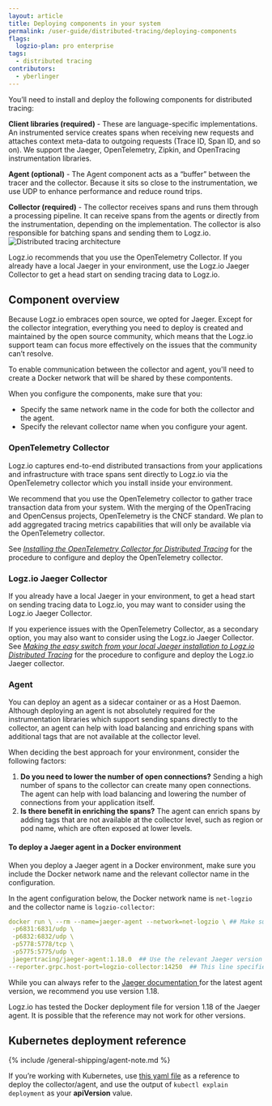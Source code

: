 ```yaml
---
layout: article
title: Deploying components in your system
permalink: /user-guide/distributed-tracing/deploying-components
flags:
  logzio-plan: pro enterprise
tags:
  - distributed tracing
contributors:
  - yberlinger   
---
```

<!--This topic deprecated 22.Sept.2021 -->

You’ll need to install and deploy the following components for distributed tracing:

**Client libraries (required)** - These are language-specific implementations. An instrumented service creates spans when receiving new requests and attaches context meta-data to outgoing requests (Trace ID, Span ID, and so on). 
We support the Jaeger, OpenTelemetry, Zipkin, and OpenTracing instrumentation libraries.

**Agent (optional)** - The Agent component acts as a “buffer” between the tracer and the collector. Because it sits so close to the instrumentation, we use UDP to enhance performance and reduce round trips. 

**Collector (required)** - The collector receives spans and runs them through a processing pipeline. It can receive spans from the agents or directly from the instrumentation, depending on the implementation. The collector is also responsible for batching spans and sending them to Logz.io. ![Distributed tracing architecture](https://dytvr9ot2sszz.cloudfront.net/logz-docs/distributed-tracing/tracing_architecture2.png)


Logz.io recommends that you use the OpenTelemetry Collector. If you already have a local Jaeger in your environment, use the Logz.io Jaeger Collector to get a head start on sending tracing data to Logz.io.

## Component overview
Because Logz.io embraces open source, we opted for Jaeger. Except for the collector integration, everything you need to deploy is created and maintained by the open source community, which means that the Logz.io support team can focus more effectively on the issues that the community can’t resolve. 

To enable communication between the collector and agent, you'll need to create a Docker network that will be shared by these compontents. 

When you configure the components, make sure that you:

+ Specify the same network name in the code for both the collector and the agent.
+ Specify the relevant collector name when you configure your agent.  

### OpenTelemetry Collector
Logz.io captures end-to-end distributed transactions from your applications and infrastructure with trace spans sent directly to Logz.io via the OpenTelemetry collector which you install inside your environment.

We recommend that you use the OpenTelemetry collector to gather trace transaction data from your system. With the merging of the OpenTracing and OpenCensus projects, OpenTelemetry is the CNCF standard. We plan to add aggregated tracing metrics capabilities that will only be available via the OpenTelemetry collector.

See _<a href ="/shipping/tracing-sources/opentelemetry" target="_blank">Installing the OpenTelemetry Collector for Distributed Tracing</a>_ for the procedure to configure and deploy the OpenTelemetry collector.



### Logz.io Jaeger Collector
If you already have a local Jaeger in your environment, to get a head start on sending tracing data to Logz.io, you may want to consider using the Logz.io Jaeger Collector. 

If you experience issues with the OpenTelemetry Collector, as a secondary option, you may also want to consider using the Logz.io Jaeger Collector. See _<a href ="/shipping/tracing-sources/jaeger-collector" target="_blank">Making the easy switch from your local Jaeger installation to Logz.io Distributed Tracing</a>_ for the procedure to configure and deploy the Logz.io Jaeger collector.

### Agent

You can deploy an agent as a sidecar container or as a Host Daemon. Although deploying an agent is not absolutely required for the instrumentation libraries which support sending spans directly to the collector, an agent can help with load balancing and enriching spans with additional tags that are not available at the collector level. 

When deciding the best approach for your environment, consider the following factors: 

1.  **Do you need to lower the number of open connections?** 
    Sending a high number of spans to the collector can create many open connections. The agent can help with load balancing and lowering the number of connections from your application itself. 
2.  **Is there benefit in enriching the spans?** 
    The agent can enrich spans by adding tags that are not available at the collector level, such as region or pod name, which are often exposed at lower levels.

#### To deploy a Jaeger agent in a Docker environment

When you deploy a Jaeger agent in a Docker environment, make sure you include the Docker network name and the relevant collector name in the configuration.

In the agent configuration below, the Docker network name is `net-logzio` and the collector name is `logzio-collector`:

```yaml
docker run \ --rm --name=jaeger-agent --network=net-logzio \ ## Make sure to expose only the ports you use in your deployment scenario!
 -p6831:6831/udp \
 -p6832:6832/udp \
 -p5778:5778/tcp \
 -p5775:5775/udp \
 jaegertracing/jaeger-agent:1.18.0  ## Use the relevant Jaeger version for the agent. Logz.io has tested this file for version 1.18. It is possible that the reference may not work for other versions.
--reporter.grpc.host-port=logzio-collector:14250  ## This line specifies which collector the agent communicates with. In the collector configuration, <<collector-name>> is taken from the --name param used to run the collector. In this example, the <<collector-name>> is "logzio-collector".

```

While you can always refer to the <a href="https://www.jaegertracing.io/docs/latest/deployment/#agent" target="_blank"> Jaeger documentation <i class="fas fa-external-link-alt"></i> </a> for the latest agent version, we recommend you use version 1.18.

 Logz.io has tested the Docker deployment file for version 1.18 of the Jaeger agent. It is possible that the reference may not work for other versions.

## Kubernetes deployment reference

{% include /general-shipping/agent-note.md %}


If you’re working with Kubernetes, use [this yaml file](/user-guide/distributed-tracing/k8s-deployment) as a reference to deploy the collector/agent, and use the output of `kubectl explain deployment` as your **apiVersion** value.
